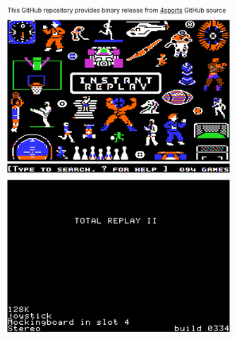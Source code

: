 This GitHub repository provides binary release from [4sports](https://github.com/a2-4am/4sports) GitHub source

![Instant Replay Cover](https://github.com/appleiifanclub/a2-4am_4sports_bin/blob/938a372157d14fa1d71e5f723380dd077509b107/image/Instant%20Replay%20cover.png?raw=true)

![Instant Replay build 334](https://github.com/appleiifanclub/a2-4am_4sports_bin/blob/baa89d16eb946b95b04b145314065aa5989ce215/image/Instant%20Replay%20build%20334.png?raw=true)
